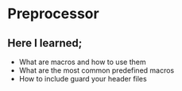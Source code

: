 # Preprocessor

## Here I learned;
* What are macros and how to use them
* What are the most common predefined macros
* How to include guard your header files
